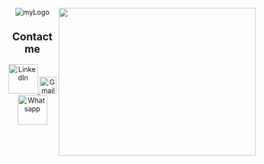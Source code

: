 
<p align="center">
    <img href="https://github.com/pedromaranini" src="https://i.ibb.co/pn7Q2P5/myLogo.jpg" alt="myLogo" border="0">
    <img href="https://github.com/pedromaranini" align="right" width="400" height="300" src="https://media.giphy.com/media/iIqmM5tTjmpOB9mpbn/source.gif" />
</p>

<h2 align="center">Contact me</h2>

<p align="center">
    <a href="https://www.linkedin.com/in/pedromaranini30/">
        <img alt="LinkedIn" width="60px" src="https://w7.pngwing.com/pngs/190/949/png-transparent-linkedin-social-media-lead-generation-marketing-about-me-creative-business-blue-text-trademark.png"/>
    </a>
    <a href="mailto:pedrolucasmaranini30@gmail.com">
        <img alt="Gmail" width="34px" src="https://img1.gratispng.com/20180320/dfq/kisspng-gmail-computer-icons-mobile-phones-logo-icon-gmail-symbol-5ab1a55de85888.3080917615215916459517.jpg"/>
    </a>
    <a href="https://api.whatsapp.com/send?phone=5513997553821&text=Faaaaala%20Pedro%2C%20venho%20atrav%C3%A9s%20do%20Github%20entrar%20em%20contato%20contigo!">
        <img alt="Whatsapp" width="60px" src="https://logospng.org/wp-content/uploads/whatsapp.jpg"/>
    </a>
</p>



